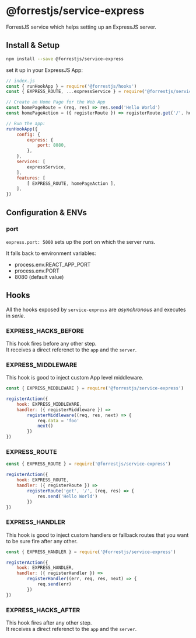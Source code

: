 # @forrestjs/service-express

ForrestJS service which helps setting up an ExpressJS server.

## Install & Setup

```bash
npm install --save @forrestjs/service-express
```

set it up in your ExpressJS App:

```js
// index.js
const { runHookApp } = require('@forrestjs/hooks')
const { EXPRESS_ROUTE, ...expressService } = require('@forrestjs/service-express')

// Create an Home Page for the Web App
const homePageRoute = (req, res) => res.send('Hello World')
const homePageAction = ({ registerRoute }) => registerRoute.get('/', homePageRoute)

// Run the app:
runHookApp({
    config: {
        express: {
            port: 8080,
        },
    },
    services: [
        expressService,
    ],
    features: [
        [ EXPRESS_ROUTE, homePageAction ],
    ],
})
```

## Configuration & ENVs

### port

`express.port: 5000` sets up the port on which the server runs.

It falls back to environment variables:

- process.env.REACT_APP_PORT
- process.env.PORT
- 8080 (default value)

## Hooks

All the hooks exposed by `service-express` are _asynchronous_ and executes in _serie_.

### EXPRESS_HACKS_BEFORE

This hook fires before any other step.<br>
It receives a direct referenct to the `app` and the `server`.

### EXPRESS_MIDDLEWARE

This hook is good to inject custom App level middleware.

```js
const { EXPRESS_MIDDLEWARE } = require('@forrestjs/service-express')

registerAction({
    hook: EXPRESS_MIDDLEWARE,
    handler: ({ registerMiddleware }) =>
        registerMiddleware((req, res, next) => {
            req.data = 'foo'
            next()
        })
})
```

### EXPRESS_ROUTE

```js
const { EXPRESS_ROUTE } = require('@forrestjs/service-express')

registerAction({
    hook: EXPRESS_ROUTE,
    handler: ({ registerRoute }) =>
        registerRoute('get', '/', (req, res) => {
            res.send('Hello World')
        })
})
```

### EXPRESS_HANDLER

This hook is good to inject custom handlers or fallback routes that you
want to be sure fire after any other.

```js
const { EXPRESS_HANDLER } = require('@forrestjs/service-express')

registerAction({
    hook: EXPRESS_HANDLER,
    handler: ({ registerHandler }) =>
        registerHandler((err, req, res, next) => {
            req.send(err)
        })
})
```

### EXPRESS_HACKS_AFTER

This hook fires after any other step.<br>
It receives a direct referenct to the `app` and the `server`.
